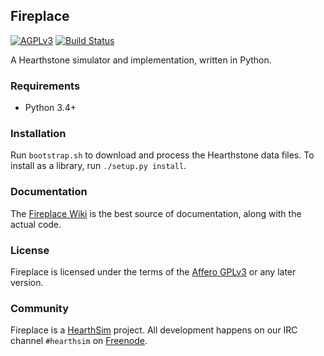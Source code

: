 ## Fireplace
[![AGPLv3](https://www.gnu.org/graphics/agplv3-88x31.png)](http://choosealicense.com/licenses/agpl-3.0/)
[![Build Status](https://travis-ci.org/jleclanche/fireplace.svg)](https://travis-ci.org/jleclanche/fireplace)

A Hearthstone simulator and implementation, written in Python.

### Requirements

* Python 3.4+

### Installation

Run `bootstrap.sh` to download and process the Hearthstone data files.
To install as a library, run `./setup.py install`.

### Documentation

The [Fireplace Wiki](https://github.com/jleclanche/fireplace/wiki) is the best
source of documentation, along with the actual code.

### License

Fireplace is licensed under the terms of the
[Affero GPLv3](https://www.gnu.org/licenses/agpl-3.0.en.html) or any later version.

### Community

Fireplace is a [HearthSim](http://hearthsim.info) project. All development
happens on our IRC channel `#hearthsim` on [Freenode](https://freenode.net).
